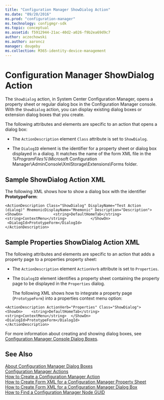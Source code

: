 ```yaml
---
title: "Configuration Manager ShowDialog Action"
ms.date: "09/20/2016"
ms.prod: "configuration-manager"
ms.technology: configmgr-sdk
ms.topic: conceptual
ms.assetid: f5912944-21ac-40d2-a026-f9b2ea69d9c7
author: aczechowski
ms.author: aaroncz
manager: dougeby
ms.collection: M365-identity-device-management
---
```

# Configuration Manager ShowDialog Action
The `ShowDialog` action, in System Center Configuration Manager, opens a property sheet or regular dialog box in the Configuration Manager console. With the `ShowDialog` action, you can display existing dialog boxes or extension dialog boxes that you create.  

 The following attributes and elements are specific to an action that opens a dialog box:  

-   The `ActionDescription` element `Class` attribute is set to `ShowDialog`.  

-   The `DialogID` element is the identifier for a property sheet or dialog box displayed in a dialog. It matches the name of the form XML file in the *%ProgramFiles%*\Microsoft Configuration Manager\AdminConsole\XmlStorage\Extensions\Forms folder.  

## Sample ShowDialog Action XML  
 The following XML shows how to show a dialog box with the identifier **PrototypeForm**:  

```  
<ActionDescription Class="ShowDialog" DisplayName="Test Action (dialog)" MnemonicDisplayName="Mnemonic" Description="Description"> <ShowOn>              <string>DefaultHomeTab</string>      <string>ContextMenu</string>           </ShowOn>  
 <DialogId>PrototypeForm</DialogId>  
</ActionDescription>  
```  

## Sample Properties ShowDialog Action XML  
 The following attributes and elements are specific to an action that adds a property page to a properties property sheet:  

- The `ActionDescription` element `ActionVerb` attribute is set to `Properties`.  

- The `DialogID` element identifies a property sheet containing the property page to be displayed in the `Properties` dialog.  

  The following XML shows how to integrate a property page (`PrototypeForm`) into a properties context menu option:  

```  
<ActionDescription ActionVerb="Properties" Class="ShowDialog">  <ShowOn>    <string>DefaultHomeTab</string>    <string>ContextMenu</string>  </ShowOn>  <DialogId>PrototypeForm</DialogId>  
</ActionDescription>  
```  

 For more information about creating and showing dialog boxes, see [Configuration Manager Console Dialog Boxes](../../../../develop/core/servers/console/console-forms.md).  

## See Also  
 [About Configuration Manager Dialog Boxes](../../../../develop/core/servers/console/about-configuration-manager-console-forms.md)   
 [Configuration Manager Actions](../../../../develop/core/servers/console/configuration-manager-actions.md)   
 [How to Create a Configuration Manager Action](../../../../develop/core/servers/console/how-to-create-a-configuration-manager-action.md)   
 [How to Create Form XML for a Configuration Manager Property Sheet](../../../../develop/core/servers/console/how-to-create-form-xml-for-a-configuration-manager-property-sheet.md)   
 [How to Create Form XML for a Configuration Manager Dialog Box](../../../../develop/core/servers/console/how-to-create-form-xml-for-a-configuration-manager-dialog-box.md)   
 [How to Find a Configuration Manager Node GUID](../../../../develop/core/servers/console/how-to-find-a-configuration-manager-console-node-guid.md)
